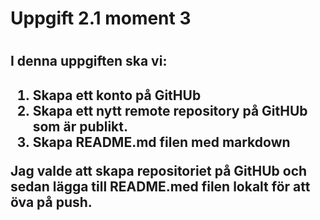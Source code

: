 <h1>Uppgift 2.1 moment 3<h1>

<h2>I denna uppgiften ska vi:<h2> 

1. Skapa ett konto på GitHUb 
2. Skapa ett nytt remote repository på GitHUb som är publikt.
3. Skapa README.md filen med markdown 

Jag valde att skapa repositoriet på GitHUb och sedan lägga till README.med filen lokalt för att öva på push. 